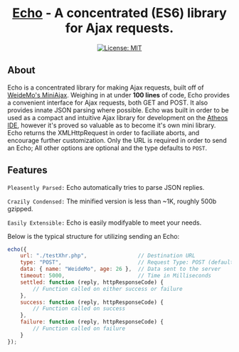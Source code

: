 
<div align="center">
    <h1><a href="https://github.com/hlsiira/Echo">Echo</a> - A concentrated (ES6) library for Ajax requests.</h1>
</div>

<div align="center">

[![License: MIT](https://img.shields.io/badge/License-MIT-blue.svg)](https://opensource.org/licenses/MIT)

</div>

## About
Echo is a concentrated library for making Ajax requests, built off of <a href="https://github.com/WeideMo/miniAjax">WeideMo's MiniAjax</a>. Weighing in at under <b>100 lines</b> of code, Echo provides a convenient interface for Ajax requests, both GET and POST. It also provides innate JSON parsing where possible. Echo was built in order to be used as a compact and intuitive Ajax library for development on the <a href="https://www.athos.io/">Atheos IDE</a>, however it's proved so valuable as to become it's own mini library. Echo returns the XMLHttpRequest in order to faciliate aborts, and encourage further customization. Only the URL is required in order to send an Echo; All other options are optional and the type defaults to <code>POST</code>.

## Features
<p><code>Pleasently Parsed:</code> Echo automatically tries to parse JSON replies.</p>
<p><code>Crazily Condensed:</code> The minified version is less than ~1K, roughly 500b gzipped.</p>
<p><code>Easily Extensible:</code> Echo is easily modifyable to meet your needs.</p>

Below is the typical structure for utilizing sending an Echo:

```javascript
echo({
    url: "./testXhr.php",                // Destination URL
    type: "POST",                        // Request Type: POST (default) or GET
    data: { name: "WeideMo", age: 26 },  // Data sent to the server
    timeout: 5000,						 // Time in Milliseconds
    settled: function (reply, httpResponseCode) {
        // Function called on either success or failure
    },    
    success: function (reply, httpResponseCode) {
        // Function called on success
    },
    failure: function (reply, httpResponseCode) {
        // Function called on failure
    }
});
```
